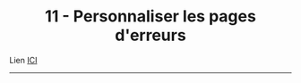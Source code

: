 <h1 align="center">11 - Personnaliser les pages d'erreurs</h1>

Lien [ICI](https://www.youtube.com/watch?v=BXMjfCk8DSY&list=PLBq3aRiVuwyzI0MT4LhvwqkVenz5pF_DM)

---




